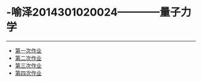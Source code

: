 # -喻泽2014301020024————量子力学
-----
 - [第一次作业](https://www.zybuluo.com/2014301020024/note/563327)<br>
 - [第二次作业](https://www.zybuluo.com/2014301020024/note/569723)<br>
 - [第三次作业](https://www.zybuluo.com/2014301020024/note/577625)<br>
 - [第四次作业](https://www.zybuluo.com/2014301020024/note/580125)<br>

